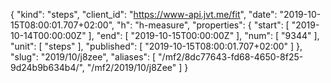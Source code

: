 {
  "kind": "steps",
  "client_id": "https://www-api.jvt.me/fit",
  "date": "2019-10-15T08:00:01.707+02:00",
  "h": "h-measure",
  "properties": {
    "start": [
      "2019-10-14T00:00:00Z"
    ],
    "end": [
      "2019-10-15T00:00:00Z"
    ],
    "num": [
      "9344"
    ],
    "unit": [
      "steps"
    ],
    "published": [
      "2019-10-15T08:00:01.707+02:00"
    ]
  },
  "slug": "2019/10/j8zee",
  "aliases": [
    "/mf2/8dc77643-fd68-4650-8f25-9d24b9b634b4/",
    "/mf2/2019/10/j8Zee"
  ]
}
